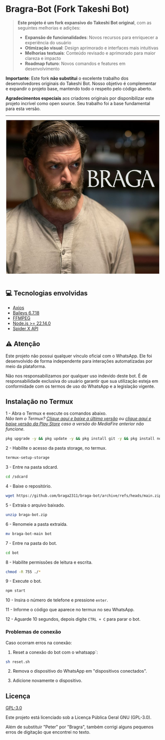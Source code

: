 # Bragra-Bot (Fork Takeshi Bot)

> **Este projeto é um fork expansivo do Takeshi Bot original**, com as seguintes melhorias e adições:
>- **Expansão de funcionalidades**: Novos recursos para enriquecer a experiência do usuário  
>- **Otimização visual**: Design aprimorado e interfaces mais intuitivas  
>- **Melhorias textuais**: Conteúdo revisado e aprimorado para maior clareza e impacto  
>- **Roadmap futuro**: Novos comandos e features em desenvolvimento  

**Importante**: Este fork **não substitui** o excelente trabalho dos desenvolvedores originais do Takeshi Bot. Nosso objetivo é complementar e expandir o projeto base, mantendo todo o respeito pelo código aberto.  

**Agradecimentos especiais** aos criadores originais por disponibilizar este projeto incrível como open source. Seu trabalho foi a base fundamental para esta versão.  

---

<div align="center">
    <img src="./assets/images/takeshi-bot.png" width="500">
</div>

<br />

## 💻 Tecnologias envolvidas

- [Axios](https://axios-http.com/ptbr/docs/intro)
- [Baileys 6.7.18](https://github.com/WhiskeySockets/Baileys)
- [FFMPEG](https://ffmpeg.org/)
- [Node.js >= 22.14.0](https://nodejs.org/en)
- [Spider X API](https://api.spiderx.com.br)

## ⚠ Atenção

Este projeto não possui qualquer vínculo oficial com o WhatsApp. Ele foi desenvolvido de forma independente para interações automatizadas por meio da plataforma.

Não nos responsabilizamos por qualquer uso indevido deste bot. É de responsabilidade exclusiva do usuário garantir que sua utilização esteja em conformidade com os termos de uso do WhatsApp e a legislação vigente.

## Instalação no Termux

1 - Abra o Termux e execute os comandos abaixo.<br/>
_Não tem o Termux? [Clique aqui e baixe a última versão](https://www.mediafire.com/file/wxpygdb9bcb5npb/Termux_0.118.3_Dev_Gui.apk) ou [clique aqui e baixe versão da Play Store](https://play.google.com/store/apps/details?id=com.termux) caso a versão do MediaFire anterior não funcione._

```sh
pkg upgrade -y && pkg update -y && pkg install git -y && pkg install nodejs-lts -y && pkg install ffmpeg -y && pkg install unzip -y && pkg install python python-pip &&  npm install moment node-featch jsdom axios cheerio && npm install node-summarizer && npm install google-translate-api-x && npm install natural stopword wav
```

2 - Habilite o acesso da pasta storage, no termux.

```sh
termux-setup-storage
```

3 - Entre na pasta sdcard.

```sh
cd /sdcard
```

4 - Baixe o repositório.

```sh
wget https://github.com/braga2311/braga-bot/archive/refs/heads/main.zip -O braga-bot.zip
```

5 - Extraia o arquivo baixado.

```sh
unzip braga-bot.zip
```

6 - Renomeie a pasta extraída.

```sh
mv braga-bot-main bot
```

7 - Entre na pasta do bot.

```sh
cd bot
```

8 - Habilite permissões de leitura e escrita.

```sh
chmod -R 755 ./*
```

9 - Execute o bot.

```sh
npm start
```

10 - Insira o número de telefone e pressione `enter`.

11 - Informe o código que aparece no termux no seu WhatsApp.

12 - Aguarde 10 segundos, depois digite `CTRL + C` para parar o bot.

### Problemas de conexão

Caso ocorram erros na conexão:

1. Reset a conexão do bot com o whatsapp`:
```sh
sh reset.sh
```

2. Remova o dispositivo do WhatsApp em "dispositivos conectados".

3. Adicione novamente o dispositivo.

## Licença

[GPL-3.0](https://github.com/braga2311/bragra-bot/blob/main/LICENSE)

Este projeto está licenciado sob a Licença Pública Geral GNU (GPL-3.0).

Além de substituir "Peter" por "Bragra", também corrigi alguns pequenos erros de digitação que encontrei no texto.
